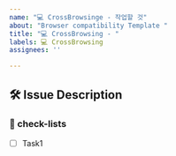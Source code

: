 ```yaml
---
name: "💻 CrossBrowsinge - 작업할 것"
about: "Browser compatibility Template "
title: "💻 CrossBrowsing - "
labels: 💻 CrossBrowsing
assignees: ''

---
```


## 🛠️ Issue Description
[//]: # (해당 이슈에 대한 설명을 작성해주세요.)

### 📝 check-lists
[//]: # (업무 체크리스트를 작성해주세요.)
- [ ] Task1
